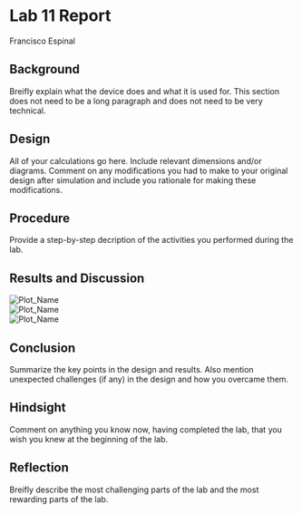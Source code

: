 # Lab 11 Report
Francisco Espinal

## Background
Breifly explain what the device does and what it is used for. This section does not need to be a long paragraph and does not need to be very technical.

## Design
All of your calculations go here. Include relevant dimensions and/or diagrams. Comment on any modifications you had to make to your original design after simulation and include you rationale for making these modifications.

## Procedure
Provide a step-by-step decription of the activities you performed during the lab.

## Results and Discussion

![Plot_Name](https://github.com/CourseReps/ECEN452-Spring2016/blob/master/Students/FAEspinal/Lab11/Final/Material.png) <br>
![Plot_Name](https://github.com/CourseReps/ECEN452-Spring2016/blob/master/Students/FAEspinal/Lab11/Final/S11_Air.png) <br>
![Plot_Name](https://github.com/CourseReps/ECEN452-Spring2016/blob/master/Students/FAEspinal/Lab11/Final/S21_Thru.png) <br>

## Conclusion
Summarize the key points in the design and results. Also mention unexpected challenges (if any) in the design and how you overcame them. 

## Hindsight
Comment on anything you know now, having completed the lab, that you wish you knew at the beginning of the lab.

## Reflection
Breifly describe the most challenging parts of the lab and the most rewarding parts of the lab.
